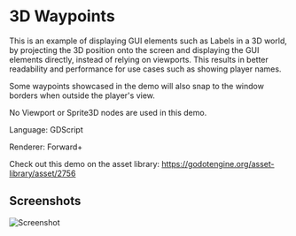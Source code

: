 # 3D Waypoints

This is an example of displaying GUI elements such as Labels in a 3D world,
by projecting the 3D position onto the screen and displaying the GUI elements
directly, instead of relying on viewports. This results in better readability
and performance for use cases such as showing player names.

Some waypoints showcased in the demo will also snap to the window borders when
outside the player's view.

No Viewport or Sprite3D nodes are used in this demo.

Language: GDScript

Renderer: Forward+

Check out this demo on the asset library: https://godotengine.org/asset-library/asset/2756

## Screenshots

![Screenshot](screenshots/waypoints.png)
